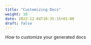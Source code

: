 ```yaml
---
title: "Customizing Docs"
weight: 10
date: 2022-12-04T10:35:15+01:00
draft: false
---
```


How to customize your generated docs